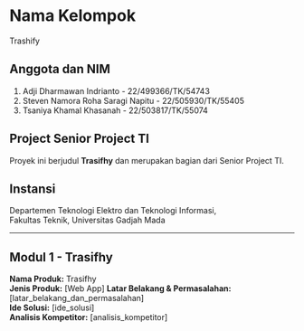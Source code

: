 # Nama Kelompok  
Trashify

## Anggota dan NIM  
1. Adji Dharmawan Indrianto - 22/499366/TK/54743  
2. Steven Namora Roha Saragi Napitu - 22/505930/TK/55405  
3. Tsaniya Khamal Khasanah - 22/503817/TK/55074  

## **Project Senior Project TI**  
Proyek ini berjudul **Trasifhy** dan merupakan bagian dari Senior Project TI.

## **Instansi**  
Departemen Teknologi Elektro dan Teknologi Informasi,  
Fakultas Teknik, Universitas Gadjah Mada  

---

## **Modul 1 - Trasifhy**  
**Nama Produk:** Trasifhy  
**Jenis Produk:** [Web App] 
**Latar Belakang & Permasalahan:** [latar_belakang_dan_permasalahan]  
**Ide Solusi:** [ide_solusi]  
**Analisis Kompetitor:** [analisis_kompetitor]  